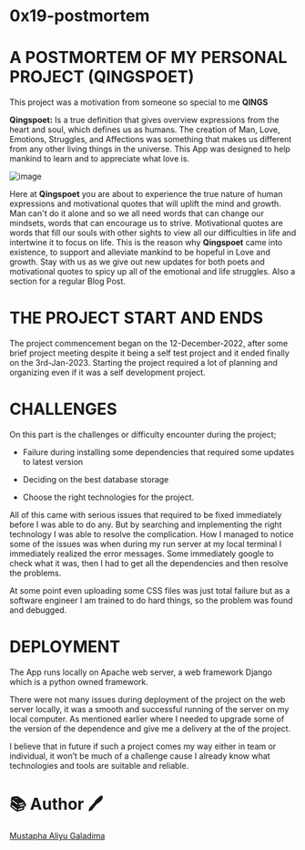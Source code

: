 # 0x19-postmortem

# A POSTMORTEM OF MY PERSONAL PROJECT (QINGSPOET)

This project was a motivation from someone so special to me **QINGS**

**Qingspoet:** Is a true definition that gives overview expressions from the heart and soul, which defines us as humans. The creation of Man, Love, Emotions, Struggles, and Affections was something that makes us different from any other living things in the universe. This App was designed to help mankind to learn and to appreciate what love is.

![image](https://user-images.githubusercontent.com/106968663/222974912-5c078246-bf31-4ea7-a4ae-a1cdb476e70c.png)


Here at **Qingspoet** you are about to experience the true nature of human expressions and motivational quotes that will uplift the mind and growth. Man can't do it alone and so we all need words that can change our mindsets, words that can encourage us to strive. Motivational quotes are words that fill our souls with other sights to view all our difficulties in life and intertwine it to focus on life.
This is the reason why **Qingspoet** came into existence, to support and alleviate mankind to be hopeful in Love and growth. Stay with us as we give out new updates for both poets and motivational quotes to spicy up all of the emotional and life struggles. Also a section for a regular Blog Post.

# THE PROJECT START AND ENDS

The project commencement began on the 12-December-2022, after some brief project meeting despite it being a self test project and it ended finally on the 3rd-Jan-2023.
Starting the project required a lot of planning and organizing even if it was a self development project.

# CHALLENGES

On this part is the challenges or difficulty encounter during the project;

* Failure during installing some dependencies that required some updates to latest version

* Deciding on the best database storage

* Choose the right technologies for the project.

All of this came with serious issues that required to be fixed immediately before I was able to do any. But by searching and implementing the right technology I was able to resolve the complication.
How I managed to notice some of the issues was when during my run server at my local terminal I immediately realized the error messages. Some immediately google to check what it was, then I had to get all the dependencies and then resolve the problems.

At some point even uploading some CSS files was just total failure but as a software engineer I am trained to do  hard things, so the problem was found and debugged.

# DEPLOYMENT

The App runs locally on Apache web server, a web framework Django which is a python owned framework.

There were not many issues during deployment of the project on the web server locally, it was a smooth and successful running of the server on my local computer.
As mentioned earlier where I needed to upgrade some of the version of the dependence and give me a delivery at the of the project.

I believe that in future if such a project comes my way either in team or individual, it won’t be much of a challenge cause I already know what technologies and tools are suitable and reliable.

# :books: Author :pen:

[Mustapha Aliyu Galadima](https://github.com/MG-Musty/)
